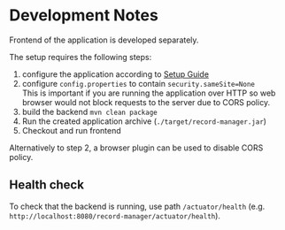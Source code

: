 # Development Notes

Frontend of the application is developed separately.

The setup requires the following steps:
1) configure the application according to [Setup Guide](setup.md)
2) configure `config.properties` to contain `security.sameSite=None`    
   This is important if you are running the application over HTTP so 
   web browser would not block requests to the server due to CORS policy.
3) build the backend `mvn clean package`
4) Run the created application archive (`./target/record-manager.jar`)
5) Checkout and run frontend

Alternatively to step 2, a browser plugin can be used to disable CORS policy.

## Health check

To check that the backend is running, use path `/actuator/health` (e.g. `http://localhost:8080/record-manager/actuator/health`).
